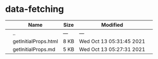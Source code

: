 # data-fetching

<table><thead><tr class="header"><th></th><th>Name</th><th>Size</th><th>Modified</th><th></th></tr></thead><tbody><tr class="odd"><td></td><td><span class="goup">..</span></td><td>—</td><td>—</td><td></td></tr><tr class="even"><td></td><td><span class="name">getInitialProps.html</span></td><td>8 KB</td><td>Wed Oct 13 05:31:45 2021</td><td></td></tr><tr class="odd"><td></td><td><span class="name">getInitialProps.md</span></td><td>5 KB</td><td>Wed Oct 13 05:27:31 2021</td><td></td></tr></tbody></table>
